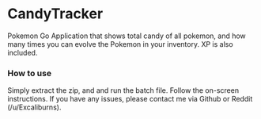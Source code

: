 # CandyTracker
Pokemon Go Application that shows total candy of all pokemon, and how many times you can evolve the Pokemon in your inventory. XP is also included.



### How to use
Simply extract the zip, and and run the batch file. Follow the on-screen instructions. If you have any issues, please contact me via Github or Reddit (/u/Excaliburns).
